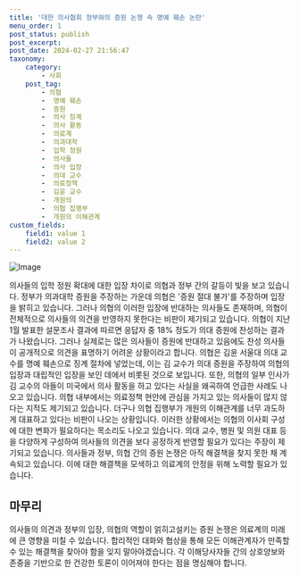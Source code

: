 ```yaml
---
title: '대한 의사협회 정부와의 증원 논쟁 속 명예 훼손 논란'
menu_order: 1
post_status: publish
post_excerpt: 
post_date: 2024-02-27 21:56:47
taxonomy:
    category:
        - 사회
    post_tag:
        - 의협
        -  명예 훼손
        -  증원
        -  의사 징계
        -  의사 활동
        -  의료계
        -  의과대학
        -  입학 정원
        -  의사들
        -  의사 입장
        -  의대 교수
        -  의료정책
        -  김윤 교수
        -  개원의
        -  의협 집행부
        -  개원의 이해관계
custom_fields:
    field1: value 1
    field2: value 2
---
```


![Image](https://imgnews.pstatic.net/image/028/2024/02/27/0002678528_001_20240227111303843.jpg?type=w647)

의사들의 입학 정원 확대에 대한 입장 차이로 의협과 정부 간의 갈등이 빛을 보고 있습니다. 정부가 의과대학 증원을 주장하는 가운데 의협은 '증원 절대 불가'를 주장하며 입장을 밝히고 있습니다. 그러나 의협의 이러한 입장에 반대하는 의사들도 존재하며, 의협이 전체적으로 의사들의 의견을 반영하지 못한다는 비판이 제기되고 있습니다.
의협이 지난 1월 발표한 설문조사 결과에 따르면 응답자 중 18% 정도가 의대 증원에 찬성하는 결과가 나왔습니다. 그러나 실제로는 많은 의사들이 증원에 반대하고 있음에도 찬성 의사들이 공개적으로 의견을 표명하기 어려운 상황이라고 합니다.
의협은 김윤 서울대 의대 교수를 명예 훼손으로 징계 절차에 넣었는데, 이는 김 교수가 의대 증원을 주장하여 의협의 입장과 대립적인 입장을 보인 데에서 비롯된 것으로 보입니다. 또한, 의협의 일부 인사가 김 교수의 아들이 미국에서 의사 활동을 하고 있다는 사실을 왜곡하여 언급한 사례도 나오고 있습니다.
의협 내부에서는 의료정책 현안에 관심을 가지고 있는 의사들이 많지 않다는 지적도 제기되고 있습니다. 더구나 의협 집행부가 개원의 이해관계를 너무 과도하게 대표하고 있다는 비판이 나오는 상황입니다.
이러한 상황에서는 의협의 이사회 구성에 대한 변화가 필요하다는 목소리도 나오고 있습니다. 의대 교수, 병원 및 의원 대표 등을 다양하게 구성하여 의사들의 의견을 보다 공정하게 반영할 필요가 있다는 주장이 제기되고 있습니다.
의사들과 정부, 의협 간의 증원 논쟁은 아직 해결책을 찾지 못한 채 계속되고 있습니다. 이에 대한 해결책을 모색하고 의료계의 안정을 위해 노력할 필요가 있습니다.
## 마무리
의사들의 의견과 정부의 입장, 의협의 역할이 얽히고설키는 증원 논쟁은 의료계의 미래에 큰 영향을 미칠 수 있습니다. 합리적인 대화와 협상을 통해 모든 이해관계자가 만족할 수 있는 해결책을 찾아야 함을 잊지 말아야겠습니다. 각 이해당사자들 간의 상호양보와 존중을 기반으로 한 건강한 토론이 이어져야 한다는 점을 명심해야 합니다.
